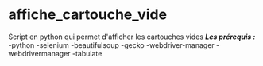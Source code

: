 # affiche_cartouche_vide
Script en python qui permet d'afficher les cartouches vides
***Les prérequis :***
-python
-selenium
-beautifulsoup
-gecko 
-webdriver-manager
-webdrivermanager
-tabulate
